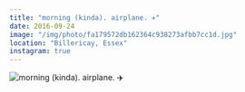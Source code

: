 ```yaml
---
title: "morning (kinda). airplane. ✈️"
date: 2016-09-24
image: "/img/photo/fa179572db162364c938273afbb7cc1d.jpg"
location: "Billericay, Essex"
instagram: true
---
```


![morning (kinda). airplane. ✈️](/img/photo/fa179572db162364c938273afbb7cc1d.jpg)
